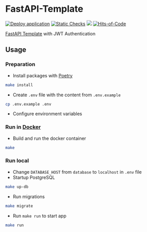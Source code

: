 # FastAPI-Template

[![Deploy application](https://github.com/art3xa/fastapi-template/actions/workflows/deploy.yml/badge.svg)](https://github.com/art3xa/fastapi-template/actions/workflows/deploy.yml)
[![Static Checks](https://github.com/art3xa/fastapi-template/actions/workflows/ci.yml/badge.svg)](https://github.com/art3xa/fastapi-template/actions/workflows/ci.yml)
[![](https://tokei.rs/b1/github/art3xa/fastapi-template)](https://github.com/art3xa/fastapi-template)
[![Hits-of-Code](https://hitsofcode.com/github/art3xa/fastapi-template?branch=main)](https://hitsofcode.com/github/art3xa/fastapi-template/view?branch=main)

[FastAPI Template](https://github.com/art3xa/fastapi-template) with JWT Authentication

## Usage

### Preparation

- Install packages with [Poetry](https://github.com/python-poetry/poetry)
```bash
make install
```
- Create ```.env``` file with the content from ```.env.example```
```bash
cp .env.example .env
```
- Configure environment variables
### Run in [Docker](https://docs.docker.com/compose/)

- Build and run the docker container
```bash
make
```

### Run local
- Change `DATABASE_HOST` from `database` to `localhost` in ```.env``` file
- Startup PostgreSQL
```bash
make up-db
```
- Run migrations
```bash
make migrate
```
- Run ```make run``` to start app
```bash
make run
```
